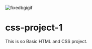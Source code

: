 ![fixedbgigif](https://user-images.githubusercontent.com/80037791/132093811-d18b7582-955a-4720-83ff-5f9465b1e5d6.gif)

# css-project-1
This is so Basic HTML and CSS project.
